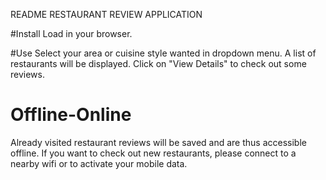 README
RESTAURANT REVIEW APPLICATION

#Install
Load in your browser.

#Use
Select your area or cuisine style wanted in dropdown menu. A list of restaurants
will be displayed. Click on "View Details" to check out some reviews.

# Offline-Online
Already visited restaurant reviews will be saved and are thus accessible offline.
If you want to check out new restaurants, please connect to a nearby wifi or to
activate your mobile data. 
